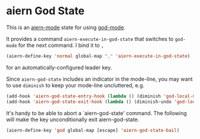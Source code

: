 # aiern God State

This is an [aiern-mode][] state for using [god-mode][].

It provides a command `aiern-execute-in-god-state` that switches to `god-mode` for the next command. I bind it to `,`

```lisp
(aiern-define-key 'normal global-map "," 'aiern-execute-in-god-state)
```

for an automatically-configured leader key.

Since `aiern-god-state` includes an indicator in the mode-line, you may want to use `diminish` to keep your mode-line uncluttered, e.g.

```lisp
(add-hook 'aiern-god-state-entry-hook (lambda () (diminish 'god-local-mode)))
(add-hook 'aiern-god-state-exit-hook (lambda () (diminish-undo 'god-local-mode)))
```

It's handy to be able to abort a `aiern-god-state' command.  The following will make the <ESC> key unconditionally exit aiern-god-state.

```lisp
(aiern-define-key 'god global-map [escape] 'aiern-god-state-bail)
```

[aiern-mode]: https://gitorious.org/aiern/
[god-mode]: https://github.com/chrisdone/god-mode
